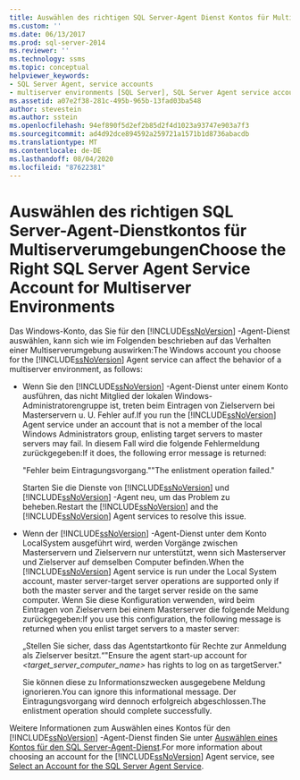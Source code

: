 ```yaml
---
title: Auswählen des richtigen SQL Server-Agent Dienst Kontos für Multiserverumgebungen | Microsoft-Dokumentation
ms.custom: ''
ms.date: 06/13/2017
ms.prod: sql-server-2014
ms.reviewer: ''
ms.technology: ssms
ms.topic: conceptual
helpviewer_keywords:
- SQL Server Agent, service accounts
- multiserver environments [SQL Server], SQL Server Agent service account behavior
ms.assetid: a07e2f38-281c-495b-965b-13fad03ba548
author: stevestein
ms.author: sstein
ms.openlocfilehash: 94ef890f5d2ef2b85d2f4d1023a93747e903a7f3
ms.sourcegitcommit: ad4d92dce894592a259721a1571b1d8736abacdb
ms.translationtype: MT
ms.contentlocale: de-DE
ms.lasthandoff: 08/04/2020
ms.locfileid: "87622381"
---
```

# <a name="choose-the-right-sql-server-agent-service-account-for-multiserver-environments"></a><span data-ttu-id="48a49-102">Auswählen des richtigen SQL Server-Agent-Dienstkontos für Multiserverumgebungen</span><span class="sxs-lookup"><span data-stu-id="48a49-102">Choose the Right SQL Server Agent Service Account for Multiserver Environments</span></span>
  <span data-ttu-id="48a49-103">Das Windows-Konto, das Sie für den [!INCLUDE[ssNoVersion](../../includes/ssnoversion-md.md)] -Agent-Dienst auswählen, kann sich wie im Folgenden beschrieben auf das Verhalten einer Multiserverumgebung auswirken:</span><span class="sxs-lookup"><span data-stu-id="48a49-103">The Windows account you choose for the [!INCLUDE[ssNoVersion](../../includes/ssnoversion-md.md)] Agent service can affect the behavior of a multiserver environment, as follows:</span></span>  
  
-   <span data-ttu-id="48a49-104">Wenn Sie den [!INCLUDE[ssNoVersion](../../includes/ssnoversion-md.md)] -Agent-Dienst unter einem Konto ausführen, das nicht Mitglied der lokalen Windows-Administratorengruppe ist, treten beim Eintragen von Zielservern bei Masterservern u. U. Fehler auf.</span><span class="sxs-lookup"><span data-stu-id="48a49-104">If you run the [!INCLUDE[ssNoVersion](../../includes/ssnoversion-md.md)] Agent service under an account that is not a member of the local Windows Administrators group, enlisting target servers to master servers may fail.</span></span> <span data-ttu-id="48a49-105">In diesem Fall wird die folgende Fehlermeldung zurückgegeben:</span><span class="sxs-lookup"><span data-stu-id="48a49-105">If it does, the following error message is returned:</span></span>  
  
     <span data-ttu-id="48a49-106">"Fehler beim Eintragungsvorgang."</span><span class="sxs-lookup"><span data-stu-id="48a49-106">"The enlistment operation failed."</span></span>  
  
     <span data-ttu-id="48a49-107">Starten Sie die Dienste von [!INCLUDE[ssNoVersion](../../includes/ssnoversion-md.md)] und [!INCLUDE[ssNoVersion](../../includes/ssnoversion-md.md)] -Agent neu, um das Problem zu beheben.</span><span class="sxs-lookup"><span data-stu-id="48a49-107">Restart the [!INCLUDE[ssNoVersion](../../includes/ssnoversion-md.md)] and the [!INCLUDE[ssNoVersion](../../includes/ssnoversion-md.md)] Agent services to resolve this issue.</span></span>  
  
-   <span data-ttu-id="48a49-108">Wenn der [!INCLUDE[ssNoVersion](../../includes/ssnoversion-md.md)] -Agent-Dienst unter dem Konto LocalSystem ausgeführt wird, werden Vorgänge zwischen Masterservern und Zielservern nur unterstützt, wenn sich Masterserver und Zielserver auf demselben Computer befinden.</span><span class="sxs-lookup"><span data-stu-id="48a49-108">When the [!INCLUDE[ssNoVersion](../../includes/ssnoversion-md.md)] Agent service is run under the Local System account, master server-target server operations are supported only if both the master server and the target server reside on the same computer.</span></span> <span data-ttu-id="48a49-109">Wenn Sie diese Konfiguration verwenden, wird beim Eintragen von Zielservern bei einem Masterserver die folgende Meldung zurückgegeben:</span><span class="sxs-lookup"><span data-stu-id="48a49-109">If you use this configuration, the following message is returned when you enlist target servers to a master server:</span></span>  
  
     <span data-ttu-id="48a49-110">„Stellen Sie sicher, dass das Agentstartkonto für *<Zielserver-Computername>* Rechte zur Anmeldung als Zielserver besitzt.“</span><span class="sxs-lookup"><span data-stu-id="48a49-110">"Ensure the agent start-up account for *<target_server_computer_name>* has rights to log on as targetServer."</span></span>  
  
     <span data-ttu-id="48a49-111">Sie können diese zu Informationszwecken ausgegebene Meldung ignorieren.</span><span class="sxs-lookup"><span data-stu-id="48a49-111">You can ignore this informational message.</span></span> <span data-ttu-id="48a49-112">Der Eintragungsvorgang wird dennoch erfolgreich abgeschlossen.</span><span class="sxs-lookup"><span data-stu-id="48a49-112">The enlistment operation should complete successfully.</span></span>  
  
 <span data-ttu-id="48a49-113">Weitere Informationen zum Auswählen eines Kontos für den [!INCLUDE[ssNoVersion](../../includes/ssnoversion-md.md)] -Agent-Dienst finden Sie unter [Auswählen eines Kontos für den SQL Server-Agent-Dienst](select-an-account-for-the-sql-server-agent-service.md).</span><span class="sxs-lookup"><span data-stu-id="48a49-113">For more information about choosing an account for the [!INCLUDE[ssNoVersion](../../includes/ssnoversion-md.md)] Agent service, see [Select an Account for the SQL Server Agent Service](select-an-account-for-the-sql-server-agent-service.md).</span></span>  
  
  
